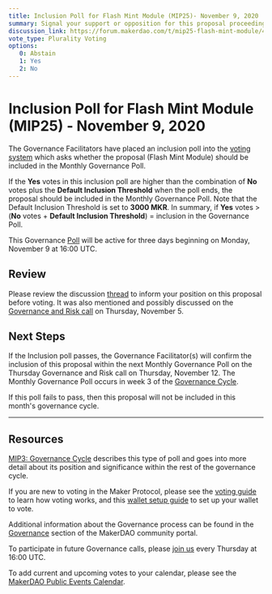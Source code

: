 ```yaml
---
title: Inclusion Poll for Flash Mint Module (MIP25)- November 9, 2020
summary: Signal your support or opposition for this proposal proceeding to next week's bundled Governance Poll. 
discussion_link: https://forum.makerdao.com/t/mip25-flash-mint-module/4400
vote_type: Plurality Voting
options:
   0: Abstain
   1: Yes
   2: No
---
```

# Inclusion Poll for Flash Mint Module (MIP25) - November 9, 2020

The Governance Facilitators have placed an inclusion poll into the [voting system](https://vote.makerdao.com/polling) which asks whether the proposal (Flash Mint Module) should be included in the Monthly Governance Poll.

If the **Yes** votes in this inclusion poll are higher than the combination of **No** votes plus the **Default Inclusion Threshold** when the poll ends, the proposal should be included in the Monthly Governance Poll. Note that the Default Inclusion Threshold is set to **3000 MKR**. In summary, if **Yes** votes > (**No** votes + **Default Inclusion Threshold**) = inclusion in the Governance Poll.

This Governance [Poll](https://community-development.makerdao.com/en/learn/governance/on-chain-gov) will be active for three days beginning on Monday, November 9 at 16:00 UTC.

## Review
Please review the discussion [thread](https://forum.makerdao.com/t/mip25-flash-mint-module/4400) to inform your position on this proposal before voting. It was also mentioned and possibly discussed on the [Governance and Risk call](https://forum.makerdao.com/t/agenda-discussion-scientific-governance-and-risk-117-thursday-november-5-16-00-utc/4929) on Thursday, November 5.

## Next Steps

If the Inclusion poll passes, the Governance Facilitator(s) will confirm the inclusion of this proposal within the next Monthly Governance Poll on the Thursday Governance and Risk call on Thursday, November 12. The Monthly Governance Poll occurs in week 3 of the [Governance Cycle](https://github.com/makerdao/mips/blob/Accepted/MIP3/mip3.md).

If this poll fails to pass, then this proposal will not be included in this month's governance cycle.

---

## Resources

[MIP3: Governance Cycle](https://github.com/makerdao/mips/blob/Accepted/MIP3/mip3.md) describes this type of poll and goes into more detail about its position and significance within the rest of the governance cycle.

If you are new to voting in the Maker Protocol, please see the [voting guide](https://community-development.makerdao.com/en/learn/governance/how-voting-works/) to learn how voting works, and this [wallet setup guide](https://community-development.makerdao.com/en/learn/governance/voting-setup/) to set up your wallet to vote.

Additional information about the Governance process can be found in the [Governance](https://community-development.makerdao.com/en/learn/governance) section of the MakerDAO community portal.

To participate in future Governance calls, please [join us](https://github.com/makerdao/community/tree/master/governance/governance-and-risk-meetings) every Thursday at 16:00 UTC.

To add current and upcoming votes to your calendar, please see the [MakerDAO Public Events Calendar](https://calendar.google.com/calendar/embed?src=makerdao.com_3efhm2ghipksegl009ktniomdk%40group.calendar.google.com&ctz=UTC&mode=week&showCalendars=0&showPrint=0).

